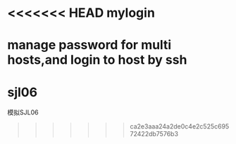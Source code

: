 <<<<<<< HEAD
mylogin
=======

manage password for multi hosts,and login to host by ssh
=======
sjl06
=====

模拟SJL06
>>>>>>> ca2e3aaa24a2de0c4e2c525c69572422db7576b3
